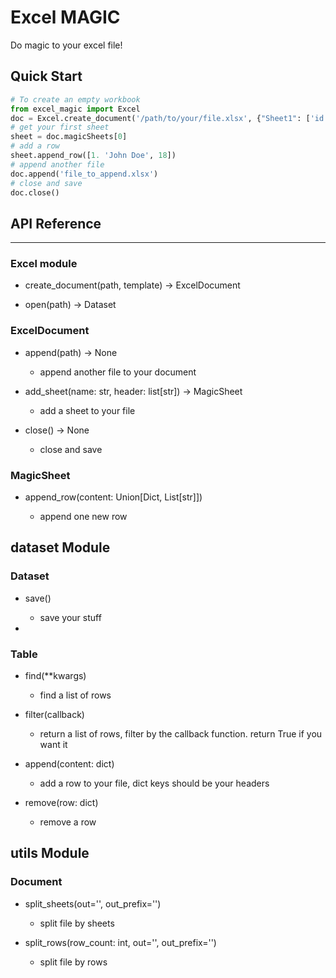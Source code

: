 # Excel MAGIC

Do magic to your excel file!

## Quick Start

```python
# To create an empty workbook
from excel_magic import Excel
doc = Excel.create_document('/path/to/your/file.xlsx', {"Sheet1": ['id', 'name', 'age']})
# get your first sheet
sheet = doc.magicSheets[0]
# add a row
sheet.append_row([1. 'John Doe', 18])
# append another file
doc.append('file_to_append.xlsx')
# close and save
doc.close()
```





## API Reference

---

### Excel module

- create_document(path, template) -> ExcelDocument

- open(path) -> Dataset

### ExcelDocument

- append(path) -> None
  
  - append another file to your document

- add\_sheet(name: str, header: list[str]) -> MagicSheet
  
  - add a sheet to your file

- close() -> None
  
  - close and save
    
    

### MagicSheet

- append\_row(content: Union[Dict, List[str]])
  
  - append one new row
  
  

## dataset Module

### Dataset

- save()
  
  - save your stuff

- 

### Table

- find(\*\*kwargs)
  
  - find a list of rows

- filter(callback)
  
  - return a list of rows, filter by the callback function. return True if you want it

- append(content: dict)
  
  - add a row to your file, dict keys should be your headers

- remove(row: dict)
  
  - remove a row
  
  

## utils Module

### Document

- split\_sheets(out='', out\_prefix='')
  
  - split file by sheets

- split\_rows(row\_count: int, out='', out\_prefix='')
  
  - split file by rows


